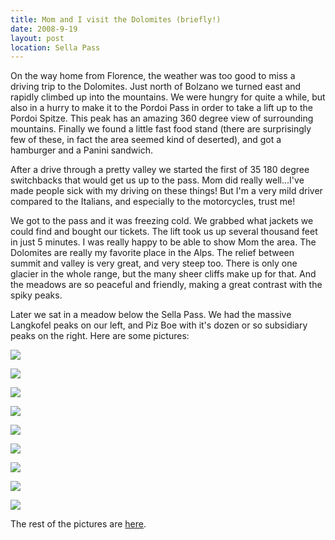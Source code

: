 ```yaml
---
title: Mom and I visit the Dolomites (briefly!)
date: 2008-9-19
layout: post
location: Sella Pass
---
```


On the way home from Florence, the weather was too good to miss a driving
trip to the Dolomites. Just north of Bolzano we turned east and rapidly
climbed up into the mountains. We were hungry for quite a while, but also
in a hurry to make it to the Pordoi Pass in order to take a lift up to
the Pordoi Spitze. This peak has an amazing 360 degree view of surrounding
mountains. Finally we found a little fast food stand (there are surprisingly
few of these, in fact the area seemed kind of deserted), and got a hamburger
and a Panini sandwich.
  
  
After a drive through a pretty valley we started the first of 35 180 degree
switchbacks that would get us up to the pass. Mom did really well...I've
made people sick with my driving on these things! But I'm a very mild driver
compared to the Italians, and especially to the motorcycles, trust me!
  
  
We got to the pass and it was freezing cold. We grabbed what jackets we
could find and bought our tickets. The lift took us up several thousand
feet in just 5 minutes. I was really happy to be able to show Mom the area.
The Dolomites are really my favorite place in the Alps. The relief between
summit and valley is very great, and very steep too. There is only one
glacier in the whole range, but the many sheer cliffs make up for that.
And the meadows are so peaceful and friendly, making a great contrast with
the spiky peaks.
  
  
Later we sat in a meadow below the Sella Pass. We had the massive Langkofel
peaks on our left, and Piz Boe with it's dozen or so subsidiary peaks on
the right. Here are some pictures:
  
  
[![](https://farm4.static.flickr.com/3179/2855365229_ea6f720782_m.jpg)](https://www.flickr.com/photos/ripsawridge/2855365229/)
  
[![](https://farm4.static.flickr.com/3265/2855365787_5f65fcc851_m.jpg)](https://www.flickr.com/photos/ripsawridge/2855365787/)
  
[![](https://farm4.static.flickr.com/3217/2856199914_e5684c6fd7_m.jpg)](https://www.flickr.com/photos/ripsawridge/2856199914/)
  
[![](https://farm4.static.flickr.com/3179/2856200118_04be422b03_m.jpg)](https://www.flickr.com/photos/ripsawridge/2856200118/)
  
[![](https://farm4.static.flickr.com/3098/2855366773_382ff942a2_m.jpg)](https://www.flickr.com/photos/ripsawridge/2855366773/)
  
[![](https://farm4.static.flickr.com/3193/2855367169_0b55142de1_m.jpg)](https://www.flickr.com/photos/ripsawridge/2855367169/)
  
[![](https://farm4.static.flickr.com/3030/2855367833_7006f75ee1_m.jpg)](https://www.flickr.com/photos/ripsawridge/2855367833/)
  
[![](https://farm4.static.flickr.com/3197/2856202188_3a88231b54_m.jpg)](https://www.flickr.com/photos/ripsawridge/2856202188/)
  
[![](https://farm4.static.flickr.com/3201/2855369413_91efef7d99_m.jpg)](https://www.flickr.com/photos/ripsawridge/2855369413/)
  
  
  
  
The rest of the pictures are [here](https://www.flickr.com/photos/ripsawridge/sets/72157607284549121/).
